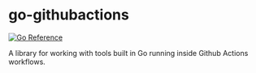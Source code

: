# go-githubactions

[![Go Reference](https://pkg.go.dev/badge/github.com/jasonhancock/go-githubactions.svg)](https://pkg.go.dev/github.com/jasonhancock/go-githubactions)

A library for working with tools built in Go running inside Github Actions workflows.
